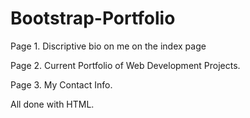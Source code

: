 # Bootstrap-Portfolio

Page 1. Discriptive bio on me on the index page

Page 2. Current Portfolio of Web Development Projects.

Page 3. My Contact Info.

All done with HTML.
